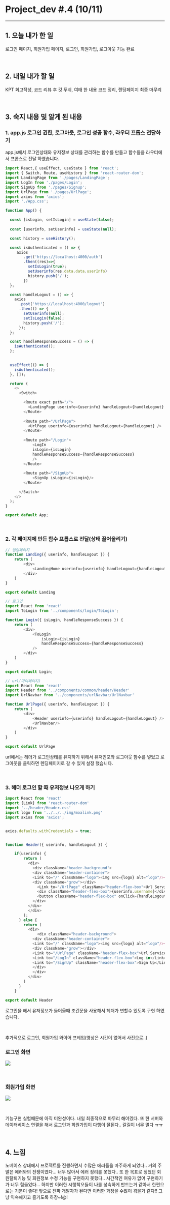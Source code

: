 # Project_dev #.4 (10/11)

---

## 1. 오늘 내가 한 일

로그인 페이지, 회원가입 페이지, 로그인, 회원가입, 로그아웃 기능 완료

<br />

## 2. 내일 내가 할 일

KPT 회고작성, 코드 리뷰 후 깃 푸쉬, 여태 한 내용 코드 정리, 렌딩페이지 최종 마무리


<br />

## 3. 숙지 내용 및 알게 된 내용

### 1. app.js 로그인 권한, 로그아웃, 로그인 성공 함수, 라우터 프롭스 전달하기

app.js에서 로그인상태와 유저정보 상태를 관리하는 함수를 만들고 함수들을 라우터에서 프롭스로 전달 하였습니다.

```js
import React,{ useEffect, useState } from 'react';
import { Switch, Route, useHistory } from 'react-router-dom';
import LandingPage from './pages/LandingPage';
import LogIn from './pages/Login';
import SignUp from './pages/Signup';
import UrlPage from './pages/UrlPage';
import axios from 'axios';
import './App.css';

function App() {

  const [isLogin, setIsLogin] = useState(false);
  
  const [userinfo, setUserinfo] = useState(null);

  const history = useHistory();

  const isAuthenticated = () => {
     axios
        .get('https://localhost:4000/auth')
        .then((res)=>{
          setIsLogin(true);
          setUserinfo(res.data.data.userInfo)
          history.push('/');
        })
  };

  const handleLogout = () => {
    axios
      .post('https://localhost:4000/logout')
      .then(() => {
        setUserinfo(null);
        setIsLogin(false);
        history.push('/');
      });
  };

  const handleResponseSuccess = () => {
    isAuthenticated();
  };
  

  useEffect(() => {
    isAuthenticated();
  }, []);

  return (
    <>
      <Switch>

        <Route exact path="/">
          <LandingPage userinfo={userinfo} handleLogout={handleLogout} />
        </Route>
  
        <Route path="/UrlPage">
          <UrlPage userinfo={userinfo} handleLogout={handleLogout} />
        </Route>
  
        <Route path="/Login">
            <LogIn 
            isLogin={isLogin}
            handleResponseSuccess={handleResponseSuccess}
            />
        </Route>
   
        <Route path="/SignUp">
            <SignUp isLogin={isLogin}/>
        </Route>

      </Switch>
    </>
  );
}

export default App;
```

<br />

### 2. 각 페이지에 만든 함수 프롭스로 전달(상태 끌어올리기)

```js
// 렌딩페이지
function Landing({ userinfo, handleLogout }) {
    return (
        <div>
            <LandingHome userinfo={userinfo} handleLogout={handleLogout} />
        </div>
    )
}

export default Landing

// 로그인
import React from 'react'
import ToLogin from '../components/login/ToLogin';

function Login({ isLogin, handleResponseSuccess }) {
    return (
        <div>
            <ToLogin
                isLogin={isLogin}
                handleResponseSuccess={handleResponseSuccess}
            />
        </div>
    )
}

export default Login;

// url(마이페이지)
import React from 'react'
import Header from '../components/common/header/Header'
import UrlNavbar from '../components/urlNavbar/UrlNavbar'

function UrlPage({ userinfo, handleLogout }) {
    return (
        <div>
            <Header userinfo={userinfo} handleLogout={handleLogout} />
            <UrlNavbar/>
        </div>
    )
}

export default UrlPage
```

url에서는 헤더가 로그인상태를 유지하기 위해서 유저인포와 로그아웃 함수를 넣었고 로그아웃을 클릭하면 렌딩페이지로 갈 수 있게 설정 했습니다.

<br />


### 3. 헤더 로그인 할 때 유저정보 나오게 하기

```js
import React from 'react'
import {Link} from 'react-router-dom'
import '../header/Header.css'
import logo from '../../../img/moalink.png'
import axios from 'axios';


axios.defaults.withCredentials = true;


function Header({ userinfo, handleLogout }) {

    if(userinfo) {
        return (
          <div>
            <div className="header-background">
            <div className="header-container">
            <Link to="/" className="logo"><img src={logo} alt="logo"/></Link>
            <div className="grow"></div>
              <Link to="/UrlPage" className="header-flex-box">Url Service</Link>
              <div className="header-flex-box">{userinfo.username}</div>
              <button className="header-flex-box" onClick={handleLogout}>Logout</button>
            </div>
          </div>
          </div>
        );
      } else {
        return (
          <div>
              <div className="header-background">
            <div className="header-container">
            <Link to="/" className="logo"><img src={logo} alt="logo"/></Link>
            <div className="grow"></div>
            <Link to="/UrlPage" className="header-flex-box">Url Service</Link>
            <Link to="/LogIn" className="header-flex-box">Log in</Link>
            <Link to="/SignUp" className="header-flex-box">Sign Up</Link>
            </div>
            </div>
          </div>
        )
      }
    }

export default Header
```

로그인을 해서 유저정보가 들어올때 조건문을 사용해서 헤더가 변할수 있도록 구현 하였습니다.

<br />

추가적으로 로그인, 회원가입 와이어 프레입(영상은 시간이 없어서 사진으로..)

### 로그인 화면

![](./img/login.png)

<br />

### 회원가입 화면

![](./img/signin.png)

<br />

기능구현 실험때문에 아직 미완성이다. 내일 최종적으로 마무리 해야겠다. 또 한 서버와 데이터베이스 연결을 해서 로그인과 회원가입이 다행이 잘된다.. 갈길이 너무 멀다 ㅠㅠ

<br />

## 4. 느낌

노베이스 상태에서 프로젝트를 진행하면서 수많은 에러들을 마주하게 되었다.. 거의 주말은 에러와의 전쟁이였다... 너무 많아서 에러 정리를 못했다.. 또 한 목표로 정했던 회원탈퇴기능 및 회원정보 수정 기능을 구현하지 못했다.. 시간적인 여유가 없어 구현하기가 너무 힘들었다... 하지만 이러한 시행착오들이 나를 성숙하게 만드는거 같아서 한편으로는 기분이 좋다! 앞으로 진짜 개발자가 된다면 이러한 과정을 수많이 겪을거 같다!! 그냥 익숙해지고 즐기도록 하장~!@!